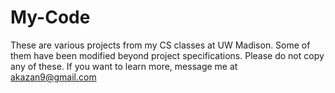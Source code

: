 # My-Code
These are various projects from my CS classes at UW Madison. Some of them have been modified beyond project specifications. 
Please do not copy any of these. If you want to learn more, message me at akazan9@gmail.com
